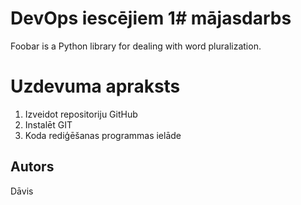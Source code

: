 # DevOps iescējiem 1# mājasdarbs 

Foobar is a Python library for dealing with word pluralization.

# Uzdevuma apraksts

1) Izveidot repositoriju GitHub
2) Instalēt GIT
3) Koda rediģēšanas programmas ielāde

## Autors
Dāvis